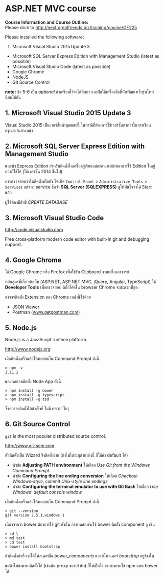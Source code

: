 # ASP.NET MVC course

**Course Information and Course Outline:**  
Please click to http://next.greatfriends.biz/training/course/GF225 

Please installed the following software:

1. Microsoft Visual Studio 2015 Update 3
-  Microsoft SQL Server Express Edition with Management Studio (latest as possible)
-  Microsoft Visual Studio Code (latest as possible)
-  Google Chrome
-  NodeJS
-  Git Source Control

**note:** ข้อ 5-6 เป็น *optional* ถ้าเตรียมไว้จะได้ศึกษา
และฝึกใช้เครื่องมือที่นักพัฒนาเว็บรุ่นใหม่นิยมใช้กัน


## 1. Microsoft Visual Studio 2015 Update 3
Visual Studio 2015 เป็นเวอร์ชั่นล่าสุดขณะนี้ 
ในกรณีที่ต้องการใช้เวอร์ชั่นต่ำกว่าในการเรียน กรุณาแจ้งล่วงหน้า
 
## 2. Microsoft SQL Server Express Edition with Management Studio

แนะนำ Express Edition สำหรับติดตั้งในเครื่องผู้เรียนแต่ละคน
แต่ถ้าต้องการใช้ Edition ใหญ่กว่าก็ใช้ได้ (ใช้เวอร์ชั่น 2014 ขึ้นไป)

การตรวจสอบว่าได้ติดตั้งหรือยัง 
ให้เปิด `Control Panel` > `Administrative Tools` > `Services`
แล้วหา service ชื่อว่า **SQL Server (SQLEXPRESS)** ดูให้มั่นใจว่าได้ Start แล้ว

ผู้ใช้ต้องมีสิทธิ์ *CREATE DATABASE*

## 3. Microsoft Visual Studio Code
http://code.visualstudio.com

Free cross-platform modern code editor 
with built-in git and debugging support. 


## 4. Google Chrome

ใช้ Google Chrome หรือ Firefox เพื่อใช้รับ Clipboard จากเครื่องอาจารย์

หลักสูตรที่เกี่ยวกับเว็บ (ASP.NET, ASP.NET MVC, jQuery, Angular, TypeScript) 
ใช้ **Developer Tools** เพื่อตรวจสอบ ดีบั๊กโค้ดใน browser Chrome จะสะดวกที่สุด

อาจจะติดตั้ง Extension ของ Chrome เหล่านี้ไว้ด้วย
- JSON Viewer
- Postman (www.getpostman.com)

## 5. Node.js

Node.js is a JavaScript runtime platform.

http://www.nodejs.org

เมื่อติดตั้งเสร็จแล้วให้ทดสอบใน Command Prompt ดังนี้

```
> npm -v  
2.11.2
```

และทดสอบติดตั้ง Node App ดังนี้

```
> npm install -g bower
> npm install -g typescript  
> npm install -g tsd
```

ซึ่งควรจะติดตั้งได้สำเร็จดี ไม่มี error ใดๆ


## 6. Git Source Control

`git` is the most popular distributed source control.

http://www.git-scm.com

ตัวติดตั้งเป็น Wizard จึงติดตั้งง่าย (ถ้าไม่ได้ระบุด้านล่างนี้ ก็ใช้ค่า default ได้) 
- หัวข้อ **Adjusting PATH environment**
ให้เลือก *Use Git from the Windows Command Prompt*
- หัวข้อ **Configuring the line ending conversion** ให้เลือก
*Checkout Windows-style, commit Unix-style line endings*
- หัวข้อ **Configuring the terminal emulator to use with Git Bash** ให้เลือก 
*Use Windows' default console window*
 
เมื่อติดตั้งเสร็จแล้วให้ทดสอบใน Command Prompt ดังนี้

  ```
  > git --version  
  git version 2.5.1.windows.1
  ```

เนื่องจากว่า bower ต้องการใช้ git ดังนั้น
การทดสอบจะใช้ bower ติดตั้ง component ดู เช่น

  ```
  > cd \
  > md test  
  > cd test  
  > bower install bootstrap  
  ```

ถ้าติดตั้งสำเร็จจะได้โฟลเดอร์ชื่อ *bower_components* 
และมีโฟลเดอร์ *bootstrap* อยู่ข้างใน

แต่ถ้าไม่สามารถติดตั้งได้ (เช่นติด proxy ของบริษัท)
ก็ไม่เป็นไร เราสามารถใช้ npm แทน bower ได้
